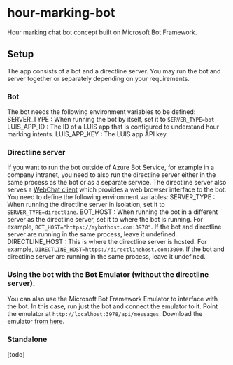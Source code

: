 # hour-marking-bot
Hour marking chat bot concept built on Microsoft Bot Framework.

## Setup
The app consists of a bot and a directline server. You may run the bot and server together or separately depending on your requirements.

### Bot
The bot needs the following environment variables to be defined:
SERVER_TYPE
: When running the bot by itself, set it to ```SERVER_TYPE=bot```
LUIS_APP_ID
: The ID of a LUIS app that is configured to understand hour marking intents.
LUIS_APP_KEY
: The LUIS app API key.

### Directline server
If you want to run the bot outside of Azure Bot Service, for example in a company intranet, you need to also run the directline server either in the same process as the bot or as a separate service. The directline server also serves a [WebChat client](https://github.com/Microsoft/BotFramework-WebChat) which provides a web browser interface to the bot. You need to define the following environment variables:
SERVER_TYPE
: When running the directline server in isolation, set it to ```SERVER_TYPE=directline```.
BOT_HOST
: When running the bot in a different server as the directline server, set it to where the bot is running. For example, ```BOT_HOST="https://mybothost.com:3978"```. If the bot and directline server are running in the same process, leave it undefined.
DIRECTLINE_HOST
: This is where the directline server is hosted. For example, ```DIRECTLINE_HOST=https://directlinehost.com:3000```. If the bot and directline server are running in the same process, leave it undefined.

### Using the bot with the Bot Emulator (without the directline server).
You can also use the Microsoft Bot Framework Emulator to interface with the bot. In this case, run just the bot and connect the emulator to it. Point the emulator at ```http://localhost:3978/api/messages```. Download the emulator [from here](https://github.com/Microsoft/BotFramework-Emulator/releases/).

### Standalone
[todo]
